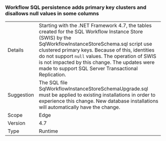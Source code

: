 ### Workflow SQL persistence adds primary key clusters and disallows null values in some columns


|   |   |
|---|---|
|Details|Starting with the .NET Framework 4.7, the tables created for the SQL Workflow Instance Store (SWIS) by the SqlWorkflowInstanceStoreSchema.sql script use clustered primary keys. Because of this, identities do not support <code>null</code> values. The operation of SWIS is not impacted by this change. The updates were made to support SQL Server Transactional Replication.|
|Suggestion|The SQL file SqlWorkflowInstanceStoreSchemaUpgrade.sql must be applied to existing installations in order to experience this change. New database installations will automatically have the change.|
|Scope|Edge|
|Version|4.7|
|Type|Runtime|


